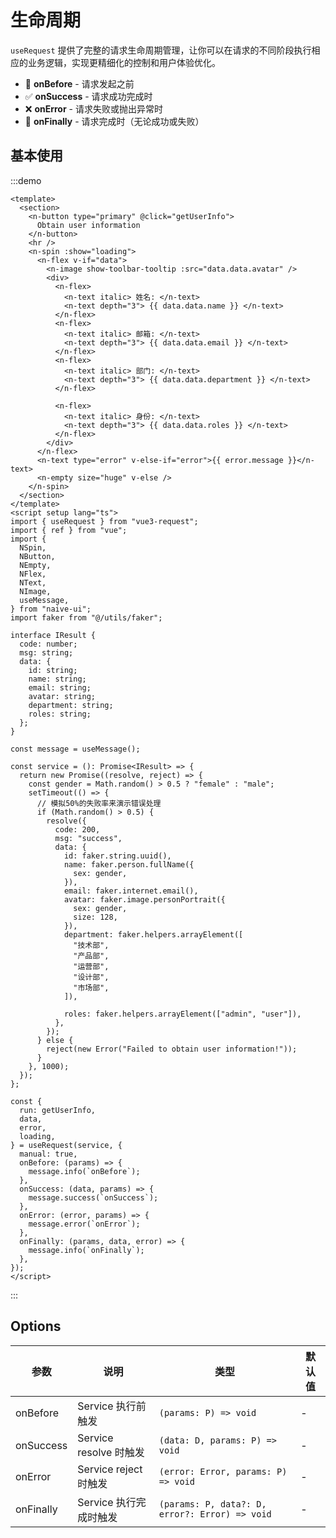 # 生命周期

`useRequest` 提供了完整的请求生命周期管理，让你可以在请求的不同阶段执行相应的业务逻辑，实现更精细化的控制和用户体验优化。

- 🚀 **onBefore** - 请求发起之前
- ✅ **onSuccess** - 请求成功完成时
- ❌ **onError** - 请求失败或抛出异常时
- 🏁 **onFinally** - 请求完成时（无论成功或失败）

## 基本使用

:::demo

```vue
<template>
  <section>
    <n-button type="primary" @click="getUserInfo">
      Obtain user information
    </n-button>
    <hr />
    <n-spin :show="loading">
      <n-flex v-if="data">
        <n-image show-toolbar-tooltip :src="data.data.avatar" />
        <div>
          <n-flex>
            <n-text italic> 姓名: </n-text>
            <n-text depth="3"> {{ data.data.name }} </n-text>
          </n-flex>
          <n-flex>
            <n-text italic> 邮箱: </n-text>
            <n-text depth="3"> {{ data.data.email }} </n-text>
          </n-flex>
          <n-flex>
            <n-text italic> 部门: </n-text>
            <n-text depth="3"> {{ data.data.department }} </n-text>
          </n-flex>

          <n-flex>
            <n-text italic> 身份: </n-text>
            <n-text depth="3"> {{ data.data.roles }} </n-text>
          </n-flex>
        </div>
      </n-flex>
      <n-text type="error" v-else-if="error">{{ error.message }}</n-text>
      <n-empty size="huge" v-else />
    </n-spin>
  </section>
</template>
<script setup lang="ts">
import { useRequest } from "vue3-request";
import { ref } from "vue";
import {
  NSpin,
  NButton,
  NEmpty,
  NFlex,
  NText,
  NImage,
  useMessage,
} from "naive-ui";
import faker from "@/utils/faker";

interface IResult {
  code: number;
  msg: string;
  data: {
    id: string;
    name: string;
    email: string;
    avatar: string;
    department: string;
    roles: string;
  };
}

const message = useMessage();

const service = (): Promise<IResult> => {
  return new Promise((resolve, reject) => {
    const gender = Math.random() > 0.5 ? "female" : "male";
    setTimeout(() => {
      // 模拟50%的失败率来演示错误处理
      if (Math.random() > 0.5) {
        resolve({
          code: 200,
          msg: "success",
          data: {
            id: faker.string.uuid(),
            name: faker.person.fullName({
              sex: gender,
            }),
            email: faker.internet.email(),
            avatar: faker.image.personPortrait({
              sex: gender,
              size: 128,
            }),
            department: faker.helpers.arrayElement([
              "技术部",
              "产品部",
              "运营部",
              "设计部",
              "市场部",
            ]),

            roles: faker.helpers.arrayElement(["admin", "user"]),
          },
        });
      } else {
        reject(new Error("Failed to obtain user information!"));
      }
    }, 1000);
  });
};

const {
  run: getUserInfo,
  data,
  error,
  loading,
} = useRequest(service, {
  manual: true,
  onBefore: (params) => {
    message.info(`onBefore`);
  },
  onSuccess: (data, params) => {
    message.success(`onSuccess`);
  },
  onError: (error, params) => {
    message.error(`onError`);
  },
  onFinally: (params, data, error) => {
    message.info(`onFinally`);
  },
});
</script>
```

:::

## Options

| 参数      | 说明                   | 类型                                           | 默认值 |
| --------- | ---------------------- | ---------------------------------------------- | ------ |
| onBefore  | Service 执行前触发     | `(params: P) => void`                          | -      |
| onSuccess | Service resolve 时触发 | `(data: D, params: P) => void`                 | -      |
| onError   | Service reject 时触发  | `(error: Error, params: P) => void`            | -      |
| onFinally | Service 执行完成时触发 | `(params: P, data?: D, error?: Error) => void` | -      |

